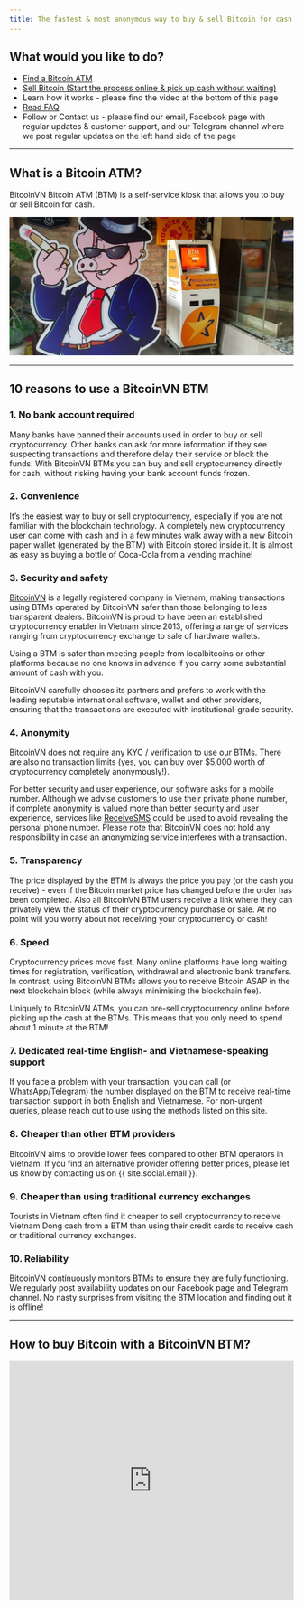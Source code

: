 ```yaml
---
title: The fastest & most anonymous way to buy & sell Bitcoin for cash in Vietnam
---
```


## What would you like to do?

* [Find a Bitcoin ATM](https://bitaccessbtm.com/locations/Vietnam)
* [Sell Bitcoin (Start the process online & pick up cash without waiting)](https://bitaccessbtm.com/locations/Vietnam)
* Learn how it works - please find the video at the bottom of this page
* [Read FAQ](https://btm.bitcoinvn.io/faq/what-is-a-bitcoin-atm)
* Follow or Contact us - please find our email, Facebook page with regular updates & customer support, and our Telegram channel where we post regular updates on the left hand side of the page 

----

## What is a Bitcoin ATM?

BitcoinVN Bitcoin ATM (BTM) is a self-service kiosk that allows you to buy or sell Bitcoin for cash.

![](/images/big_pig/btm.jpg)

----

## 10 reasons to use a BitcoinVN BTM

### 1. No bank account required

Many banks have banned their accounts used in order to buy or sell cryptocurrency. Other banks can ask for more 
information if they see suspecting transactions and therefore delay their service or block the funds. 
With BitcoinVN BTMs you can buy and sell cryptocurrency directly for cash, without risking having your bank account 
funds frozen.

### 2. Convenience

It’s the easiest way to buy or sell cryptocurrency, especially if you are not familiar with the blockchain technology. 
A completely new cryptocurrency user can come with cash and in a few minutes walk away with a new Bitcoin paper wallet 
(generated by the BTM) with Bitcoin stored inside it. It is almost as easy as buying a bottle of Coca-Cola from 
a vending machine!

### 3. Security and safety 

[BitcoinVN](https://bitcoinvn.io/en) is a legally registered company in Vietnam, making transactions using BTMs operated by 
BitcoinVN safer than those belonging to less transparent dealers. BitcoinVN is proud to have been an established cryptocurrency 
enabler in Vietnam since 2013, offering a range of services ranging from cryptocurrency exchange to sale of 
hardware wallets. 

Using a BTM is safer than meeting people from localbitcoins or other platforms because no one knows in advance if 
you carry some substantial amount of cash with you.

BitcoinVN carefully chooses its partners and prefers to work with the leading reputable international software, 
wallet and other providers, ensuring that the transactions are executed with institutional-grade security. 

### 4. Anonymity

BitcoinVN does not require any KYC / verification to use our BTMs. There are also no transaction limits 
(yes, you can buy over $5,000 worth of cryptocurrency completely anonymously!).

For better security and user experience, our software asks for a mobile number. Although we advise customers to
use their private phone number, if complete anonymity is valued more than better security and user experience, 
services like [ReceiveSMS](https://receive-smss.com) could be used to avoid revealing the personal phone number. 
Please note that BitcoinVN does not hold any responsibility in case an anonymizing service interferes with 
a transaction.

### 5. Transparency

The price displayed by the BTM is always the price you pay (or the cash you receive) - even if the Bitcoin 
market price has changed before the order has been completed.  Also all BitcoinVN BTM users receive a link 
where they can privately view the status of their cryptocurrency purchase or sale. At no point will you worry 
about not receiving your cryptocurrency or cash!

### 6. Speed

Cryptocurrency prices move fast. Many online platforms have long waiting times for registration, verification,
withdrawal and electronic bank transfers. In contrast, using BitcoinVN BTMs allows you to receive Bitcoin ASAP 
in the next blockchain block (while always minimising the blockchain fee). 

Uniquely to BitcoinVN ATMs, you can pre-sell cryptocurrency online before picking up the cash at the BTMs. 
This means that you only need to spend about 1 minute at the BTM!

### 7. Dedicated real-time English- and Vietnamese-speaking support

If you face a problem with your transaction, you can call (or WhatsApp/Telegram) the number displayed on the BTM 
to receive real-time transaction support in both English and Vietnamese. For non-urgent queries, please reach out 
to use using the methods listed on this site.

### 8. Cheaper than other BTM providers

BitcoinVN aims to provide lower fees compared to other BTM operators in Vietnam. If you find an alternative provider 
offering better prices, please let us know by contacting us on {{ site.social.email }}.

### 9. Cheaper than using traditional currency exchanges

Tourists in Vietnam often find it cheaper to sell cryptocurrency to receive Vietnam Dong cash from a BTM than 
using their credit cards to receive cash or traditional currency exchanges.

### 10. Reliability

BitcoinVN continuously monitors BTMs to ensure they are fully functioning. We regularly post availability updates 
on our Facebook page and Telegram channel. No nasty surprises from visiting the BTM location and finding out 
it is offline!

----

## How to buy Bitcoin with a BitcoinVN BTM?

<iframe width="100%" height="423" src="https://www.youtube.com/embed/6DqqVN0LXrI" frameborder="0" allow="accelerometer; autoplay; encrypted-media; gyroscope; picture-in-picture" allowfullscreen></iframe>
